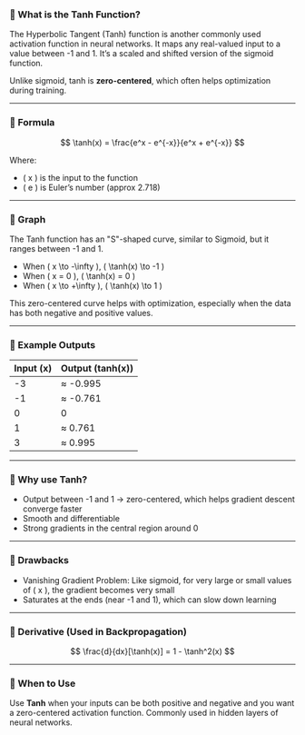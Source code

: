 ### 🔹 What is the Tanh Function?

The Hyperbolic Tangent (Tanh) function is another commonly used activation function in neural networks. It maps any real-valued input to a value between -1 and 1. It’s a scaled and shifted version of the sigmoid function.

Unlike sigmoid, tanh is **zero-centered**, which often helps optimization during training.

---

### 🔹 Formula

$$
\tanh(x) = \frac{e^x - e^{-x}}{e^x + e^{-x}}
$$

Where:
- \( x \) is the input to the function  
- \( e \) is Euler’s number (approx 2.718)

---



### 🔹 Graph

The Tanh function has an "S"-shaped curve, similar to Sigmoid, but it ranges between -1 and 1.

- When \( x \to -\infty \), \( \tanh(x) \to -1 \)
- When \( x = 0 \), \( \tanh(x) = 0 \)
- When \( x \to +\infty \), \( \tanh(x) \to 1 \)

This zero-centered curve helps with optimization, especially when the data has both negative and positive values.

---

### 🔹 Example Outputs

| Input (x) | Output (tanh(x)) |
|-----------|------------------|
| -3        | ≈ -0.995         |
| -1        | ≈ -0.761         |
|  0        | 0                |
|  1        | ≈ 0.761          |
|  3        | ≈ 0.995          |

---

### 🔹 Why use Tanh?

- Output between -1 and 1 → zero-centered, which helps gradient descent converge faster  
- Smooth and differentiable  
- Strong gradients in the central region around 0

---

### 🔹 Drawbacks

- Vanishing Gradient Problem: Like sigmoid, for very large or small values of \( x \), the gradient becomes very small  
- Saturates at the ends (near -1 and 1), which can slow down learning

---

### 🔹 Derivative (Used in Backpropagation)

$$
\frac{d}{dx}[\tanh(x)] = 1 - \tanh^2(x)
$$

---

### 🔹 When to Use

Use **Tanh** when your inputs can be both positive and negative and you want a zero-centered activation function. Commonly used in hidden layers of neural networks.
